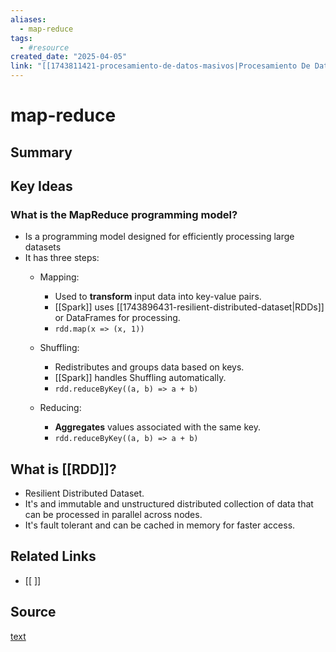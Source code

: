 ```yaml
---
aliases:
  - map-reduce
tags:
  - #resource
created_date: "2025-04-05"
link: "[[1743811421-procesamiento-de-datos-masivos|Procesamiento De Datos Masivos]]"
---
```


# map-reduce

## Summary


## Key Ideas
### What is the MapReduce programming model?

- Is a programming model designed for efficiently processing large datasets
- It has three steps:
  - Mapping:
    - Used to **transform** input data into key-value pairs.
    - [[Spark]] uses [[1743896431-resilient-distributed-dataset|RDDs]] or DataFrames for processing.
    - `rdd.map(x => (x, 1))`
  - Shuffling:

    - Redistributes and groups data based on keys.
    - [[Spark]] handles Shuffling automatically.
    - `rdd.reduceByKey((a, b) => a + b)`

  - Reducing:
	  - **Aggregates** values associated with the same key.
	  - `rdd.reduceByKey((a, b) => a + b)`

## What is [[RDD]]?

- Resilient Distributed Dataset.
- It's and immutable and unstructured distributed collection of data that can be processed in parallel across nodes.
- It's fault tolerant and can be cached in memory for faster access.

## Related Links
- [[ ]]

## Source
[text](url) 

